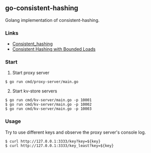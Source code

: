 ## go-consistent-hashing

Golang implementation of consistent-hashing.



### Links

- [Consistent_hashing](https://en.wikipedia.org/wiki/Consistent_hashing)
- [Consistent Hashing with Bounded Loads](http://ai.googleblog.com/2017/04/consistent-hashing-with-bounded-loads.html)



### Start

1. Start proxy server

```shell
$ go run cmd/proxy-server/main.go
```

2. Start kv-store servers

```shell
$ go run cmd/kv-server/main.go -p 10001
$ go run cmd/kv-server/main.go -p 10002
$ go run cmd/kv-server/main.go -p 10003
```



### Usage

Try to use different keys and observe the proxy server's console log.

```shell
$ curl http://127.0.0.1:3333/key?key=${key}
$ curl http://127.0.0.1:3333/key_least?key=${key}
```

